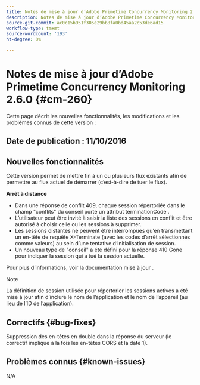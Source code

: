 ```yaml
---
title: Notes de mise à jour d’Adobe Primetime Concurrency Monitoring 2.6.0
description: Notes de mise à jour d’Adobe Primetime Concurrency Monitoring 2.6.0
source-git-commit: ac0c15b951f305e29bb8fa0bd45aa2c53de6ad15
workflow-type: tm+mt
source-wordcount: '193'
ht-degree: 0%

---
```



# Notes de mise à jour d’Adobe Primetime Concurrency Monitoring 2.6.0 {#cm-260}


Cette page décrit les nouvelles fonctionnalités, les modifications et les problèmes connus de cette version :



## Date de publication : 11/10/2016



## Nouvelles fonctionnalités

Cette version permet de mettre fin à un ou plusieurs flux existants afin de permettre au flux actuel de démarrer (c’est-à-dire de tuer le flux).



**Arrêt à distance**

* Dans une réponse de conflit 409, chaque session répertoriée dans le champ &quot;conflits&quot; du conseil porte un attribut terminationCode .
* L’utilisateur peut être invité à saisir la liste des sessions en conflit et être autorisé à choisir celle ou les sessions à supprimer.
* Les sessions distantes ne peuvent être interrompues qu’en transmettant un en-tête de requête X-Terminate (avec les codes d’arrêt sélectionnés comme valeurs) au sein d’une tentative d’initialisation de session.
* Un nouveau type de &quot;conseil&quot; a été défini pour la réponse 410 Gone pour indiquer la session qui a tué la session actuelle.


Pour plus d’informations, voir la documentation mise à jour .



>[!NOTE]
>
>La définition de session utilisée pour répertorier les sessions actives a été mise à jour afin d’inclure le nom de l’application et le nom de l’appareil (au lieu de l’ID de l’application).




## Correctifs {#bug-fixes}

Suppression des en-têtes en double dans la réponse du serveur (le correctif implique à la fois les en-têtes CORS et la date 1).




## Problèmes connus {#known-issues}

N/A
